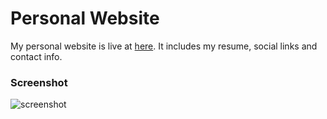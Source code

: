 # Personal Website

My personal website is live at [here](https://www.danmoreno.xyz).
It includes my resume, social links and contact info.

### Screenshot
![screenshot](https://github.com/morenod/morenod.github.io/tree/master/img/website.png "Screenshot")

